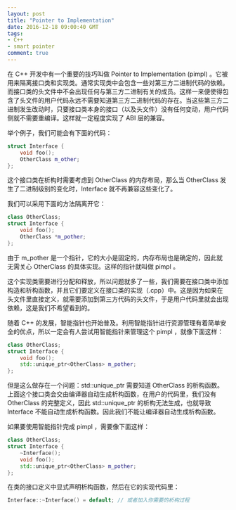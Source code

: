 ```yaml
---
layout: post
title: "Pointer to Implementation"
date: 2016-12-18 09:00:40 GMT
tags:
- C++
- smart pointer
comment: true
---
```


在 C++ 开发中有一个重要的技巧叫做 Pointer to Implementation (pimpl) 。它被用来隔离接口类和实现类。通常实现类中会包含一些对第三方二进制代码的依赖。而接口类的头文件中不会出现任何与第三方二进制有关的成员。这样一来便使得包含了头文件的用户代码永远不需要知道第三方二进制代码的存在。当这些第三方二进制发生改动时，只要接口类本身的接口（以及头文件）没有任何变动，用户代码侧就不需要重编译。这样就一定程度实现了 ABI 层的兼容。

举个例子，我们可能会有下面的代码：

~~~ cpp
struct Interface {
    void foo();
    OtherClass m_other;
};
~~~

这个接口类在析构时需要考虑到 OtherClass 的内存布局，那么当 OtherClass 发生了二进制级别的变化时，Interface 就不再兼容这些变化了。

我们可以采用下面的方法隔离开它：

~~~ cpp
class OtherClass;
struct Interface {
    void foo();
    OtherClass *m_pother;
};
~~~

由于 m_pother 是一个指针，它的大小是固定的，内存布局也是确定的，因此就无需关心 OtherClass 的具体实现。这样的指针就叫做 pimpl 。

这个实现类需要进行分配和释放，所以问题就多了一些，我们需要在接口类中添加构造和析构函数，并且它们要定义在接口类的实现（.cpp）中。这是因为如果在头文件里直接定义，就需要添加到第三方代码的头文件，于是用户代码里就会出现依赖，这是我们不希望看到的。

随着 C++ 的发展，智能指针也开始普及。利用智能指针进行资源管理有着简单安全的优点，所以一定会有人尝试用智能指针来管理这个 pimpl ，就像下面这样：

~~~ cpp
class OtherClass;
struct Interface {
    void foo();
    std::unique_ptr<OtherClass> m_pother;
};
~~~

但是这么做存在一个问题：std::unique_ptr 需要知道 OtherClass 的析构函数。上面这个接口类会交由编译器自动生成析构函数，在用户的代码里，我们没有 OtherClass 的完整定义，因此 std::unique_ptr 的析构无法生成，也就导致 Interface 不能自动生成析构函数。因此我们不能让编译器自动生成析构函数。

如果要使用智能指针完成 pimpl ，需要像下面这样：

~~~ cpp
class OtherClass;
struct Interface {
    ~Interface();
    void foo();
    std::unique_ptr<OtherClass> m_pother;
};
~~~

在类的接口定义中显式声明析构函数，然后在它的实现代码里：

~~~ cpp
Interface::~Interface() = default; // 或者加入你需要的析构过程
~~~

